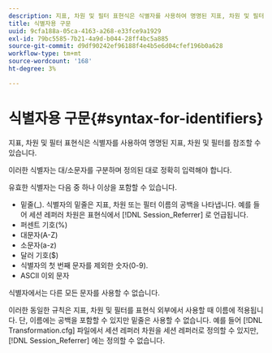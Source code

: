 ```yaml
---
description: 지표, 차원 및 필터 표현식은 식별자를 사용하여 명명된 지표, 차원 및 필터를 참조할 수 있습니다.
title: 식별자용 구문
uuid: 9cfa188a-05ca-4163-a268-e33fce9a1929
exl-id: 79bc5585-7b21-4a9d-b044-28ff4bc5a885
source-git-commit: d9df90242ef96188f4e4b5e6d04cfef196b0a628
workflow-type: tm+mt
source-wordcount: '168'
ht-degree: 3%

---
```


# 식별자용 구문{#syntax-for-identifiers}

지표, 차원 및 필터 표현식은 식별자를 사용하여 명명된 지표, 차원 및 필터를 참조할 수 있습니다.

이러한 식별자는 대/소문자를 구분하며 정의된 대로 정확히 입력해야 합니다.

유효한 식별자는 다음 중 하나 이상을 포함할 수 있습니다.

* 밑줄(_). 식별자의 밑줄은 지표, 차원 또는 필터 이름의 공백을 나타냅니다. 예를 들어 세션 레퍼러 차원은 표현식에서 [!DNL Session_Referrer] 로 언급됩니다.
* 퍼센트 기호(%)
* 대문자(A-Z)
* 소문자(a-z)
* 달러 기호($)
* 식별자의 첫 번째 문자를 제외한 숫자(0-9).
* ASCII 이외 문자

식별자에서는 다른 모든 문자를 사용할 수 없습니다.

이러한 동일한 규칙은 지표, 차원 및 필터를 표현식 외부에서 사용할 때 이름에 적용됩니다. 단, 이름에는 공백을 포함할 수 있지만 밑줄은 사용할 수 없습니다. 예를 들어 [!DNL Transformation.cfg] 파일에서 세션 레퍼러 차원을 세션 레퍼러로 정의할 수 있지만, [!DNL Session_Referrer] 에는 정의할 수 없습니다.
